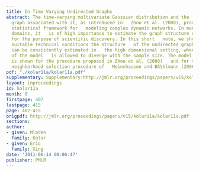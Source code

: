 ```yaml
---
title: On Time Varying Undirected Graphs
abstract: The time-varying multivariate Gaussian distribution and the   undirected
  graph associated with it, as introduced in   Zhou et al. (2008), provide a useful
  statistical framework for   modeling complex dynamic networks. In many application
  domains, it   is of high importance to estimate the graph structure of the model   consistently
  for the purpose of scientific discovery. In this short   note, we show that under
  suitable technical conditions the structure   of the undirected graphical model
  can be consistently estimated in   the high dimensional setting, when the dimensionality
  of the model   is allowed to diverge with the sample size. The model selection   consistency
  is shown for the procedure proposed in Zhou et al. (2008)   and for the modified
  neighborhood selection procedure of   Meinshausen and BÃ¼hlmann (2006). [pdf][supplementary]
pdf: "./kolar11a/kolar11a.pdf"
supplementary: Supplementary:http://jmlr.org/proceedings/papers/v15/kolar11a/kolar11aSupple.pdf
layout: inproceedings
id: kolar11a
month: 0
firstpage: 407
lastpage: 415
page: 407-415
origpdf: http://jmlr.org/proceedings/papers/v15/kolar11a/kolar11a.pdf
sections: 
author:
- given: Mladen
  family: Kolar
- given: Eric
  family: Xing
date: '2011-06-14 00:06:47'
publisher: PMLR
---
```


